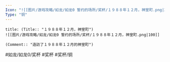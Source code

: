 ```yaml
---
Icon: "![[图片/游戏攻略/如龙/如龙0 誓约的场所/奖杯/１９８８年１２月，神室町.png|30]]"
Type: "铜"
---
```

```ad-common-bronze-trophy
title: (Title:: "１９８８年１２月，神室町")
![[图片/游戏攻略/如龙/如龙0 誓约的场所/奖杯/１９８８年１２月，神室町.png|100]]

(Comment:: "造訪了１９８８年１２月的神室町")
```

#如龙/如龙0/奖杯 #奖杯 #奖杯/铜

